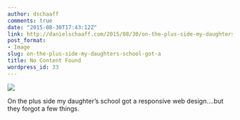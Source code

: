 ```yaml
---
author: dschaaff
comments: true
date: "2015-08-30T17:43:12Z"
link: http://danielschaaff.com/2015/08/30/on-the-plus-side-my-daughters-school-got-a/
post_format:
- Image
slug: on-the-plus-side-my-daughters-school-got-a
title: No Content Found
wordpress_id: 33
---
```


![](https://danielschaaff.files.wordpress.com/2015/08/tumblr_ntwp80pmes1qcnv82o1_1280.jpg)

On the plus side my daughter’s school got a responsive web design….but they forgot a few things.
